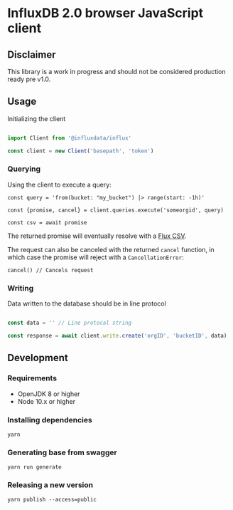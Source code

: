 # InfluxDB 2.0 browser JavaScript client

## Disclaimer

This library is a work in progress and should not be considered production ready pre v1.0.

## Usage

Initializing the client

```typescript

import Client from '@influxdata/influx'

const client = new Client('basepath', 'token')

```

### Querying

Using the client to execute a query:

```
const query = 'from(bucket: "my_bucket") |> range(start: -1h)'

const {promise, cancel} = client.queries.execute('someorgid', query)

const csv = await promise
```

The returned promise will eventually resolve with a [Flux CSV](https://github.com/influxdata/flux/blob/master/docs/SPEC.md#csv).

The request can also be canceled with the returned `cancel` function, in which case the promise will reject with a `CancellationError`:

```
cancel() // Cancels request
```

### Writing

Data written to the database should be in line protocol

```typescript

const data = '' // Line protocal string

const response = await client.write.create('orgID', 'bucketID', data)

```

## Development

### Requirements

- OpenJDK 8 or higher
- Node 10.x or higher

### Installing dependencies

```
yarn
```

### Generating base from swagger

```
yarn run generate
```

### Releasing a new version

```
yarn publish --access=public
```
